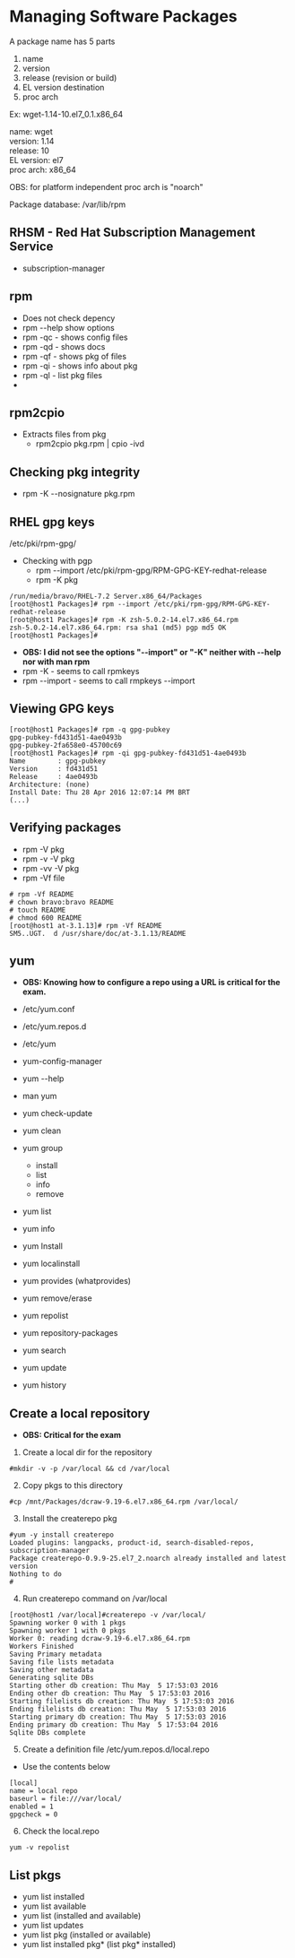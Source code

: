 # Managing Software Packages

A package name has 5 parts
1. name
2. version
3. release (revision or build)
4. EL version destination
5. proc arch

Ex:
wget-1.14-10.el7_0.1.x86_64  

name: wget  
version: 1.14  
release: 10  
EL version: el7  
proc arch: x86_64  

OBS: for platform independent proc arch is "noarch"

Package database: /var/lib/rpm

## RHSM - Red Hat Subscription Management Service  

* subscription-manager

## rpm

* Does not check depency
* rpm --help show options
* rpm -qc - shows config files
* rpm -qd - shows docs
* rpm -qf <file> - shows pkg of files
* rpm -qi <pkg> - shows info about pkg
* rpm -ql <pkg> - list pkg files
*

## rpm2cpio

* Extracts files from pkg
  * rpm2cpio pkg.rpm | cpio -ivd

## Checking pkg integrity

* rpm -K --nosignature pkg.rpm

## RHEL gpg keys

/etc/pki/rpm-gpg/

* Checking with pgp
  * rpm --import /etc/pki/rpm-gpg/RPM-GPG-KEY-redhat-release
  * rpm -K pkg

```[root@host1 Packages]# pwd
/run/media/bravo/RHEL-7.2 Server.x86_64/Packages
[root@host1 Packages]# rpm --import /etc/pki/rpm-gpg/RPM-GPG-KEY-redhat-release
[root@host1 Packages]# rpm -K zsh-5.0.2-14.el7.x86_64.rpm
zsh-5.0.2-14.el7.x86_64.rpm: rsa sha1 (md5) pgp md5 OK
[root@host1 Packages]#
```
* **OBS: I did not see the options "--import" or "-K" neither with --help nor with man rpm**
* rpm -K - seems to call rpmkeys
* rpm --import - seems to call rmpkeys --import

## Viewing GPG keys

```
[root@host1 Packages]# rpm -q gpg-pubkey
gpg-pubkey-fd431d51-4ae0493b
gpg-pubkey-2fa658e0-45700c69
[root@host1 Packages]# rpm -qi gpg-pubkey-fd431d51-4ae0493b
Name        : gpg-pubkey
Version     : fd431d51
Release     : 4ae0493b
Architecture: (none)
Install Date: Thu 28 Apr 2016 12:07:14 PM BRT
(...)
```

## Verifying packages

* rpm -V pkg
* rpm -v -V pkg
* rpm -vv -V pkg
* rpm -Vf file

```
# rpm -Vf README
# chown bravo:bravo README
# touch README
# chmod 600 README
[root@host1 at-3.1.13]# rpm -Vf README
SM5..UGT.  d /usr/share/doc/at-3.1.13/README
```

## yum

* **OBS: Knowing how to configure a repo using a URL is critical for the exam.**



* /etc/yum.conf
* /etc/yum.repos.d
* /etc/yum
* yum-config-manager
* yum --help
* man yum
* yum check-update
* yum clean
* yum group
  * install
  * list
  * info
  * remove
* yum list
* yum info
* yum Install
* yum localinstall
* yum provides (whatprovides)
* yum remove/erase
* yum repolist
* yum repository-packages
* yum search
* yum update
* yum history


## Create a local repository

* **OBS: Critical for the exam**

1. Create a local dir for the repository
```
#mkdir -v -p /var/local && cd /var/local
```
2. Copy pkgs to this directory

```
#cp /mnt/Packages/dcraw-9.19-6.el7.x86_64.rpm /var/local/
```

3. Install the createrepo pkg

```
#yum -y install createrepo
Loaded plugins: langpacks, product-id, search-disabled-repos, subscription-manager
Package createrepo-0.9.9-25.el7_2.noarch already installed and latest version
Nothing to do
#
```

4. Run createrepo command on /var/local


```
[root@host1 /var/local]#createrepo -v /var/local/
Spawning worker 0 with 1 pkgs
Spawning worker 1 with 0 pkgs
Worker 0: reading dcraw-9.19-6.el7.x86_64.rpm
Workers Finished
Saving Primary metadata
Saving file lists metadata
Saving other metadata
Generating sqlite DBs
Starting other db creation: Thu May  5 17:53:03 2016
Ending other db creation: Thu May  5 17:53:03 2016
Starting filelists db creation: Thu May  5 17:53:03 2016
Ending filelists db creation: Thu May  5 17:53:03 2016
Starting primary db creation: Thu May  5 17:53:03 2016
Ending primary db creation: Thu May  5 17:53:04 2016
Sqlite DBs complete

```

5. Create a definition file /etc/yum.repos.d/local.repo

* Use the contents below

```
[local]
name = local repo
baseurl = file:///var/local/
enabled = 1
gpgcheck = 0
```

6. Check the local.repo

```
yum -v repolist
```

## List pkgs

* yum list installed
* yum list available
* yum list (installed and available)
* yum list updates
* yum list pkg (installed or available)
* yum list installed pkg* (list pkg* installed)
